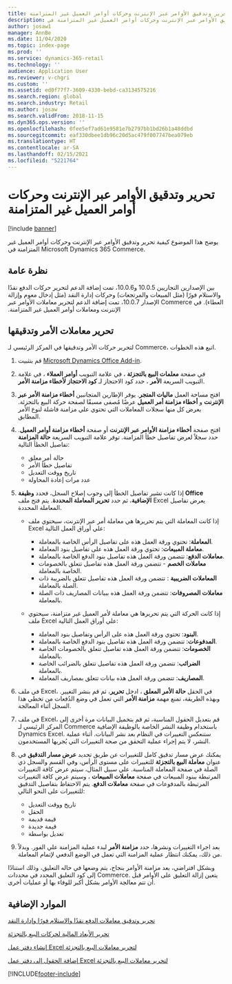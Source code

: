 ```yaml
---
title: تحرير وتدقيق الأوامر عبر الإنترنت وحركات أوامر العميل غير المتزامنة
description: يوضح هذا الموضوع كيفية تحرير وتدقيق الأوامر عبر الإنترنت وحركات أوامر العميل غير المتزامنة في Microsoft Dynamics 365 Commerce.
author: josaw1
manager: AnnBe
ms.date: 11/04/2020
ms.topic: index-page
ms.prod: ''
ms.service: dynamics-365-retail
ms.technology: ''
audience: Application User
ms.reviewer: v-chgri
ms.custom: ''
ms.assetid: ed0f77f7-3609-4330-bebd-ca3134575216
ms.search.region: global
ms.search.industry: Retail
ms.author: josaw
ms.search.validFrom: 2018-11-15
ms.dyn365.ops.version: ''
ms.openlocfilehash: 0fee5ef7ad61e9581e7b2797bb1bd26b1a48ddbd
ms.sourcegitcommit: eaf330dbee1db96c20d5ac479f007747bea079eb
ms.translationtype: HT
ms.contentlocale: ar-SA
ms.lasthandoff: 02/15/2021
ms.locfileid: "5221764"
---
```

# <a name="edit-and-audit-online-order-and-asynchronous-customer-order-transactions"></a>تحرير وتدقيق الأوامر عبر الإنترنت وحركات أوامر العميل غير المتزامنة

[!include [banner](../includes/banner.md)]

يوضح هذا الموضوع كيفية تحرير وتدقيق الأوامر عبر الإنترنت وحركات أوامر العميل غير المتزامنة في Microsoft Dynamics 365 Commerce.

## <a name="overview"></a>نظرة عامة

بين الإصدارين التجاريين 10.0.5 و10.0.6، تمت إضافة الدعم لتحرير حركات الدفع نقدًا والاستلام فورًا‬‬‏‫ (مثل المبيعات والمرتجعات) وحركات إدارة النقد (مثل إدخال معوم وإزالة العطاء). في Commerce الإصدار 10.0.7، تمت إضافة الدعم لتحرير معاملات الأوامر عبر الإنترنت ومعاملات أوامر العميل غير المتزامنة.

## <a name="edit-and-audit-order-transactions"></a>تحرير معاملات الأمر وتدقيقها

لتحرير حركات الأمر وتدقيقها في المركز الرئيسي لـ Commerce، اتبع هذه الخطوات.

1. قم بتثبيت [Microsoft Dynamics Office Add-in](https://appsource.microsoft.com/product/office/WA104379629?tab=Overview).
1. في صفحة **معلمات البيع بالتجزئة** ، في علامة التبويب **أوامر العملاء** ، في علامة التبويب السريعة **الأمر** ، حدد كود الاحتجاز لـ **كود الاحتجاز لأخطاء مزامنة الأمر**.
1. افتح مساحة العمل **ماليات المتجر**. يوفر الإطارين المتجانبين **أخطاء مزامنة الأمر عبر الإنترنت** و **أخطاء مزامنة أمر العميل** عرضًا مُصفى مسبقًا لصفحة حركة البيع بالتجزئة. يعرض كل منها سجلات المعاملات التي تحتوي علي مزامنة فاشلة لنوع الأمر المطابق.
1. افتح صفحة **أخطاء مزامنة الأوامر عبر الإنترنت** أو صفحة **أخطاء مزامنة أوامر العميل**. حدد سجلاً لعرض تفاصيل خطأ المزامنة. توفر علامة التبويب السريعة **حالة المزامنة** تفاصيل الخطأ التالية:

    - حالة أمر معلق
    - تفاصيل خطأ الأمر
    - تاريخ ووقت التعديل
    - عدد مرات إعادة المحاولة

1. إذا كانت تشير تفاصيل الخطأ إلى وجوب إصلاح السجل، فحدد **وظيفة Office الإضافية**، ثم حدد **تحرير المعاملة المحددة**. يتم فتح ملف Excel يعرض تفاصيل المعاملة المحددة.

    - إذا كانت المعاملة التي يتم تحريرها هي معاملة أمر عبر الإنترنت، سيحتوي ملف Excel علي أوراق العمل التالية:

        - **المعاملة**: تحتوي ورقة العمل هذه على تفاصيل الرأس الخاصة بالمعاملة.
        - **معاملة المبيعات**: تحتوي ورقة العمل هذه على تفاصيل بنود المعاملة.
        - **معاملات الدفع**: تتضمن ورقة العمل هذه تفاصيل بنود الدفع الخاصة بالمعاملة.
        - **معاملات الخصم** - تتضمن ورقة العمل هذه تفاصيل تتعلق بالخصومات الخاصة بالمعاملة.
        - **المعاملات الضريبية** : تتضمن ورقة العمل هذه تفاصيل تتعلق بالضريبة ذات الصلة بالمعاملة.
        - **معاملات المصروفات**: تتضمن ورقة العمل هذه ببيانات المصاريف ذات الصلة بالمعاملة.

    - إذا كانت الحركة التي يتم تحريرها هي معاملة لأمر العميل غير متزامنة‬، سيحتوي ملف Excel علي أوراق العمل التالية:

        - **البنود**: تحتوي ورقة العمل هذه على الرأس وتفاصيل بنود المعاملة.
        - **المدفوعات**: تتضمن ورقة العمل هذه تفاصيل بنود الدفع الخاصة بالمعاملة.
        - **الخصومات**: تتضمن ورقة العمل هذه تفاصيل تتعلق بالخصومات الخاصة بالمعاملة.
        - **الضرائب**: تتضمن ورقة العمل هذه تفاصيل تتعلق بالضرائب الخاصة بالمعاملة.
        - **المصاريف**: تتضمن ورقة العمل هذه بيانات تتعلق بمصاريف المعاملة.

1. في ملف Excel، في الحقل **حالة الأمر المعلق** ، ادخل **تحرير**، ثم قم بنشر التغيير. وبهذه الطريقة، تمنع مهمة **مزامنة الأمر** التي تعمل في وضع الدُفعات من تخطي هذا السجل أثناء المعالجة.
1. في ملف Excel، قم بتعديل الحقول المناسبة، ثم قم بتحميل البيانات مرة أخرى إلى المركز الرئيسي لـ Commerce باستخدام وظيفة النشر الخاصة بالوظيفة الإضافية Dynamics Excel. ستنعكس التغييرات في النظام بعد نشر البيانات. أثناء عملية النشر، لا يتم إجراء عملية التحقق من صحة التغييرات التي يُجريها المستخدمون.
1. يمكنك عرض مسار تدقيق كامل للتغييرات عن طريق تحديد **عرض مسار التدقيق** في عنوان **معاملة البيع بالتجزئة** للتغييرات على مستوى الرأس، وفي القسم والسجل ذي الصلة في صفحة المعاملة المناسبة. علي سبيل المثال، سيتم عرض كافة التغييرات المرتبطة ببنود المبيعات في صفحة **معاملات المبيعات** ، وسيتم عرض كافة التغييرات المرتبطة بالمدفوعات في صفحة **معاملات الدفع**. يتم الاحتفاظ بتفاصيل التدقيق للتغييرات على النحو التالي:

    - تاريخ ووقت التعديل
    - الحقل
    - قيمة قديمة
    - قيمة جديدة
    - تعديل بواسطة

1. بعد اجراء التغييرات ونشرها، حدد **مزامنة الأمر** لبدء عملية المزامنة علي الفور. وبدلاً من ذلك، يمكنك انتظار عملية المزامنة التي تعمل في الوضع الدفعي لإتمام المعاملة.

وبشكل افتراضي، بعد مزامنة الأوامر بنجاح، يتم وضعها في حاله التعليق، وذلك استنادًا إلى كود التعليق المحدد في محددات Commerce. يتعين إزالة التعليق على الأوامر قبل أن تتم معالجة الأوامر بشكل أكبر للوفاء بها أو عمليات أخرى.

## <a name="additional-resources"></a>الموارد الإضافية

[تحرير وتدقيق معاملات الدفع نقدًا والاستلام فورًا وإدارة النقد](edit-cash-trans.md)

[تحرير الأبعاد المالية لحركات البيع بالتجزئة](edit-financial-dim.md)

[إنشاء دفتر عمل Excel لتحرير معاملات البيع بالتجزئة](create-excel-edit.md)

[إضافة الحقول إلى دفتر عمل Excel لتحرير معاملات البيع بالتجزئة](add-fields-excel.md)


[!INCLUDE[footer-include](../includes/footer-banner.md)]
